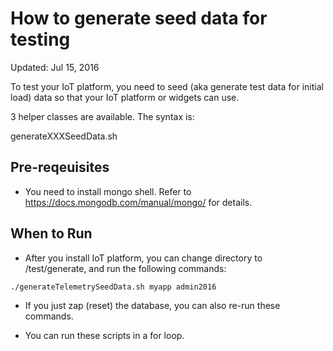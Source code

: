 # How to generate seed data for testing
Updated: Jul 15, 2016

To test your IoT platform, you need to seed (aka generate test data for initial load) data so that your IoT platform or widgets can use.

3 helper classes are available. The syntax is:

generateXXXSeedData.sh <database username> <database password>

## Pre-reqeuisites
* You need to install mongo shell.
Refer to https://docs.mongodb.com/manual/mongo/ for details.

## When to Run
* After you install IoT platform, you can change directory to /test/generate, and run the following commands:

```
./generateTelemetrySeedData.sh myapp admin2016
```

* If you just zap (reset) the database, you can also re-run these commands.

* You can run these scripts in a for loop. 
